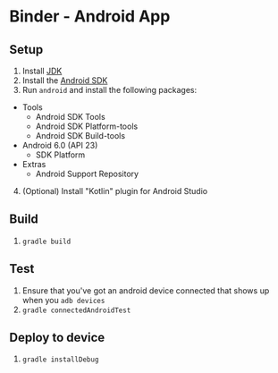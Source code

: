 # Binder - Android App

## Setup

1. Install [JDK](http://www.oracle.com/technetwork/java/javase/downloads/index.html)
2. Install the [Android SDK](http://developer.android.com/sdk/index.html)
3. Run `android` and install the following packages:

* Tools
  * Android SDK Tools
  * Android SDK Platform-tools
  * Android SDK Build-tools
* Android 6.0 (API 23)
  * SDK Platform
* Extras
  * Android Support Repository

4. (Optional) Install "Kotlin" plugin for Android Studio

## Build

1. `gradle build`

## Test

1. Ensure that you've got an android device connected that shows up when you `adb devices`
2. `gradle connectedAndroidTest`

## Deploy to device

1. `gradle installDebug`